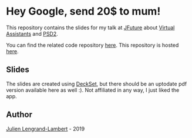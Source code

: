 # Hey Google, send 20\$ to mum!

This repository contains the slides for my talk at [JFuture](https://jfuture.dev/) about [Virtual Assistants](https://en.wikipedia.org/wiki/Virtual_assistant) and [PSD2](https://en.wikipedia.org/wiki/Payment_Services_Directive).

You can find the related code repository [here](https://github.com/jlengrand/dialogflow-fun).
This repository is hosted [here](https://github.com/jlengrand/google-send-money-talk).

## Slides

The slides are created using [DeckSet](https://www.deckset.com/), but there should be an uptodate pdf version available here as well :). Not affiliated in any way, I just liked the app.

## Author

[Julien Lengrand-Lambert](https://github.com/jlengrand) - 2019
